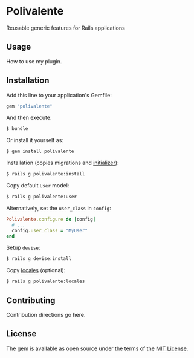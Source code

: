 # Polivalente
Reusable generic features for Rails applications

## Usage
How to use my plugin.

## Installation
Add this line to your application's Gemfile:

```ruby
gem "polivalente"
```

And then execute:
```bash
$ bundle
```

Or install it yourself as:
```bash
$ gem install polivalente
```

Installation (copies migrations and [initializer](lib/generators/polivalente/polivalente.rb)):
```bash
$ rails g polivalente:install
```

Copy default `User` model:
```bash
$ rails g polivalente:user
```

Alternatively, set the `user_class` in `config`:
```ruby
Polivalente.configure do |config|
  # ...
  config.user_class = "MyUser"
end
```

Setup `devise`:
```bash
$ rails g devise:install
```

Copy [locales](config/locales) (optional):
```bash
$ rails g polivalente:locales
```

## Contributing
Contribution directions go here.

## License
The gem is available as open source under the terms of the [MIT License](https://opensource.org/licenses/MIT).
